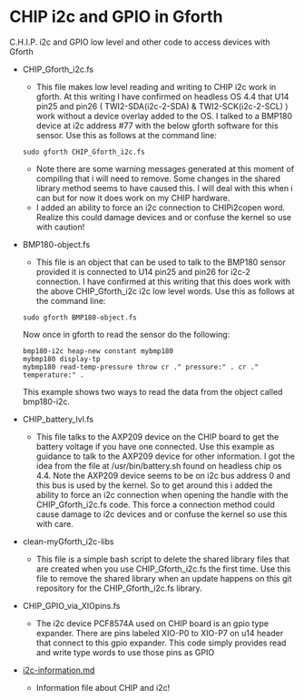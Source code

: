 # CHIP i2c and GPIO in Gforth
C.H.I.P. i2c and GPIO low level and other code to access devices with Gforth

* CHIP_Gforth_i2c.fs
  * This file makes low level reading and writing to CHIP i2c work in gforth.  At this writing I have confirmed on headless OS 4.4 that U14 pin25 and pin26 ( TWI2-SDA(i2c-2-SDA) & TWI2-SCK(i2c-2-SCL) ) work without a device overlay added to the OS.  I talked to a BMP180 device at i2c address #77 with the below gforth software for this sensor.  Use this as follows at the command line:

  `sudo gforth CHIP_Gforth_i2c.fs`

  * Note there are some warning messages generated at this moment of compiling that i will need to remove.  Some changes in the shared library method seems to have caused this.  I will deal with this when i can but for now it does work on my CHIP hardware.
  * I added an ability to force an i2c connection to CHIPi2copen word.  Realize this could damage devices and or confuse the kernel so use with caution!

* BMP180-object.fs
  * This file is an object that can be used to talk to the BMP180 sensor provided it is connected to U14 pin25 and pin26 for i2c-2 connection.  I have confirmed at this writing that this does work with the above CHIP_Gforth_i2c i2c low level words.  Use this as follows at the command line:

  `sudo gforth BMP180-object.fs`

  Now once in gforth to read the sensor do the following:

  ```
  bmp180-i2c heap-new constant mybmp180
  mybmp180 display-tp
  mybmp180 read-temp-pressure throw cr ." pressure:" . cr ." temperature:" .
  ```

  This example shows two ways to read the data from the object called bmp180-i2c.

* CHIP_battery_lvl.fs
  * This file talks to the AXP209 device on the CHIP board to get the battery voltage if you have one connected.  Use this example as guidance to talk to the AXP209 device for other information.  I got the idea from the file at /usr/bin/battery.sh found on headless chip os 4.4.  Note the AXP209 device seems to be on i2c bus address 0 and this bus is used by the kernel.  So to get around this i added the ability to force an i2c connection when opening the handle with the CHIP_Gforth_i2c.fs code.  This force a connection method could cause damage to i2c devices and or confuse the kernel so use this with care.

* clean-myGforth_i2c-libs
  * This file is a simple bash script to delete the shared library files that are created when you use CHIP_Gforth_i2c.fs the first time.  Use this file to remove the shared library when an update happens on this git repository for the CHIP_Gforth_i2c.fs library.

* CHIP_GPIO_via_XIOpins.fs
  * The i2c device PCF8574A used on CHIP board is an gpio type expander.  There are pins labeled XIO-P0 to XIO-P7 on u14 header that connect to this gpio expander.  This code simply provides read and write type words to use those pins as GPIO 

* [i2c-information.md](i2c-information.md)
  * Information file about CHIP and i2c!
